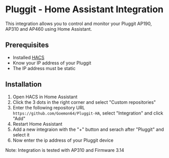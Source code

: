 # Pluggit - Home Assistant Integration

This integration allows you to control and monitor your Pluggit AP190, AP310 and AP460 using Home Assistant.

## Prerequisites

- Installed [HACS](https://www.hacs.xyz/docs/use/)
- Know your IP address of your Pluggit
- The IP address must be static

## Installation

1. Open HACS in Home Assistant
2. Click the 3 dots in the right corner and select "Custom repositories"
3. Enter the following repository URL `https://github.com/Goemon64/Pluggit-HA`, select "Integration" and click "Add"
4. Restart Home Assistant
5. Add a new integraion with the "+" button and serach after "Pluggit" and select it
6. Now enter the ip address of your Pluggit device

Note: Integration is tested with AP310 and Firmware 3.14
